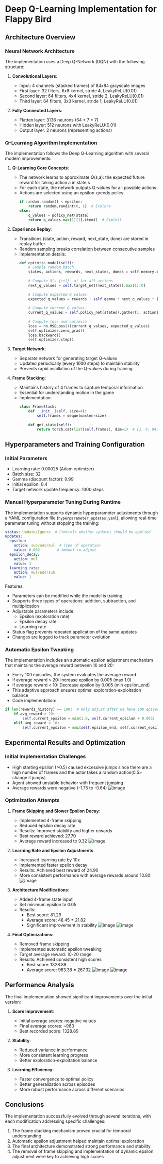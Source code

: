 # Deep Q-Learning Implementation for Flappy Bird
## Architecture Overview

### Neural Network Architecture
The implementation uses a Deep Q-Network (DQN) with the following structure:

1. **Convolutional Layers**:
   - Input: 4 channels (stacked frames) of 84x84 grayscale images
   - First layer: 32 filters, 8x8 kernel, stride 4, LeakyReLU(0.01)
   - Second layer: 64 filters, 4x4 kernel, stride 2, LeakyReLU(0.01)
   - Third layer: 64 filters, 3x3 kernel, stride 1, LeakyReLU(0.01)

2. **Fully Connected Layers**:
   - Flatten layer: 3136 neurons (64 * 7 * 7)
   - Hidden layer: 512 neurons with LeakyReLU(0.01)
   - Output layer: 2 neurons (representing actions)

### Q-Learning Algorithm Implementation
The implementation follows the Deep Q-Learning algorithm with several modern improvements:

1. **Q-Learning Core Concepts**:
   - The network learns to approximate Q(s,a): the expected future reward for taking action a in state s
   - For each state, the network outputs Q-values for all possible actions
   - Actions are selected using an epsilon-greedy policy:
     ```python
     if random.random() < epsilon:
         return random.randint(0, 1)  # Explore
     else:
         q_values = policy_net(state)
         return q_values.max(1)[1].item()  # Exploit
     ```

2. **Experience Replay**:
   - Transitions (state, action, reward, next_state, done) are stored in replay buffer
   - Random sampling breaks correlation between consecutive samples
   - Implementation details:
     ```python
     def optimize_model(self):
         # Sample random batch
         states, actions, rewards, next_states, dones = self.memory.sample(self.batch_size)
         
         # Compute Q(s_{t+1}, a) for all actions
         next_q_values = self.target_net(next_states).max(1)[0]
         
         # Compute expected Q values
         expected_q_values = rewards + self.gamma * next_q_values * (1 - dones)
         
         # Compute current Q values
         current_q_values = self.policy_net(states).gather(1, actions)
         
         # Compute loss and optimize
         loss = nn.MSELoss()(current_q_values, expected_q_values)
         self.optimizer.zero_grad()
         loss.backward()
         self.optimizer.step()
     ```

3. **Target Network**:
   - Separate network for generating target Q-values
   - Updated periodically (every 1000 steps) to maintain stability
   - Prevents rapid oscillation of the Q-values during training

4. **Frame Stacking**:
   - Maintains history of 4 frames to capture temporal information
   - Essential for understanding motion in the game
   - Implementation:
     ```python
     class FrameStack:
         def __init__(self, size=4):
             self.frames = deque(maxlen=size)
         
         def get_state(self):
             return torch.cat(list(self.frames), dim=1)  # [1, 4, 84, 84]
     ```

## Hyperparameters and Training Configuration

### Initial Parameters
- Learning rate: 0.00025 (Adam optimizer)
- Batch size: 32
- Gamma (discount factor): 0.99
- Initial epsilon: 0.4
- Target network update frequency: 1000 steps

### Manual Hyperparameter Tuning During Runtime
The implementation supports dynamic hyperparameter adjustments through a YAML configuration file (`hyperparameter_updates.yaml`), allowing real-time parameter tuning without stopping the training:

```yaml
status: Update/Ignore  # Controls whether updates should be applied
updates:
  epsilon:
    action: sub/add/mul  # Type of operation
    value: 0.002        # Amount to adjust
  epsilon_decay:
    action: mul
    value: 1
  learning_rate:
    action: mul/add/sub
    value: 1
```

Features:
- Parameters can be modified while the model is training
- Supports three types of operations: addition, subtraction, and multiplication
- Adjustable parameters include:
  - Epsilon (exploration rate)
  - Epsilon decay rate
  - Learning rate
- Status flag prevents repeated application of the same updates
- Changes are logged to track parameter evolution

### Automatic Epsilon Tweaking
The implementation includes an automatic epsilon adjustment mechanism that maintains the average reward between 10 and 20:
- Every 100 episodes, the system evaluates the average reward
- If average reward > 20: Increase epsilon by 0.005 (max 1.0)
- If average reward < 10: Decrease epsilon by 0.005 (min epsilon_end)
- This adaptive approach ensures optimal exploration-exploitation balance
- Code implementation:
```python
if len(rewards_history) == 100:  # Only adjust after we have 100 episodes
    if avg_reward > 20:
        self.current_epsilon = min(1.0, self.current_epsilon + 0.005)
    elif avg_reward < 10:
        self.current_epsilon = max(self.epsilon_end, self.current_epsilon - 0.005)
```

## Experimental Results and Optimization

### Initial Implementation Challenges
- High starting epsilon (>0.5) caused excessive jumps since there are a high number of frames and the actor takes a random action(0.5> change it jumps)
- Agent showed unstable behavior with frequent jumping
- Average rewards were negative (-1.75 to -0.64)
![image](https://github.com/user-attachments/assets/62b3d1c6-7521-4cc4-8f35-af3ffaf38126)

### Optimization Attempts

1. **Frame Skipping and Slower Epsilon Decay**:
   - Implemented 4-frame skipping
   - Reduced epsilon decay rate
   - Results: Improved stability and higher rewards
   - Best reward achieved: 27.70
   - Average reward increased to 9.32
![image](https://github.com/user-attachments/assets/f4a004f3-bb7b-4865-82f2-d6ede98f031b)

2. **Learning Rate and Epsilon Adjustments**:
   - Increased learning rate by 10x
   - Implemented faster epsilon decay
   - Results: Achieved best reward of 24.90
   - More consistent performance with average rewards around 10.80
![image](https://github.com/user-attachments/assets/7268925d-3bd4-4095-bbb5-190f349922e3)

3. **Architecture Modifications**:
   - Added 4-frame state input
   - Set minimum epsilon to 0.05
   - Results:
     - Best score: 81.29
     - Average score: 48.45 ± 21.82
     - Significant improvement in stability
![image](https://github.com/user-attachments/assets/58980bf8-b952-44f9-bb93-5e5eaa61617f)
![image](https://github.com/user-attachments/assets/9e5c69e1-3b1e-4f09-8c6e-c0f4b65568c7)

4. **Final Optimizations**:
   - Removed frame skipping
   - Implemented automatic epsilon tweaking
   - Target average reward: 10-20 range
   - Results: Achieved consistent high scores
     - Best score: 1328.89
     - Average score: 983.38 ± 267.32
![image](https://github.com/user-attachments/assets/bc90757e-80ab-4bc3-acc1-0feb921b7245)
![image](https://github.com/user-attachments/assets/0e508bc0-0b23-40f0-bba5-7a4a5897f3e5)

## Performance Analysis

The final implementation showed significant improvements over the initial version:
1. **Score Improvement**:
   - Initial average scores: negative values
   - Final average scores: ~983
   - Best recorded score: 1328.89

2. **Stability**:
   - Reduced variance in performance
   - More consistent learning progress
   - Better exploration-exploitation balance

3. **Learning Efficiency**:
   - Faster convergence to optimal policy
   - Better generalization across episodes
   - More robust performance across different scenarios

## Conclusions

The implementation successfully evolved through several iterations, with each modification addressing specific challenges:
1. The frame stacking mechanism proved crucial for temporal understanding
2. Automatic epsilon adjustment helped maintain optimal exploration
3. The final architecture demonstrated strong performance and stability
4. The removal of frame skipping and implementation of dynamic epsilon adjustment were key to achieving high scores
